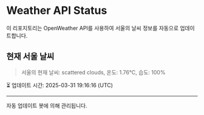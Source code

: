 
# Weather API Status

이 리포지토리는 OpenWeather API를 사용하여 서울의 날씨 정보를 자동으로 업데이트합니다.

## 현재 서울 날씨
> 서울의 현재 날씨: scattered clouds, 온도: 1.76°C, 습도: 100%

⏳ 업데이트 시간: 2025-03-31 19:16:16 (UTC)

---
자동 업데이트 봇에 의해 관리됩니다.
